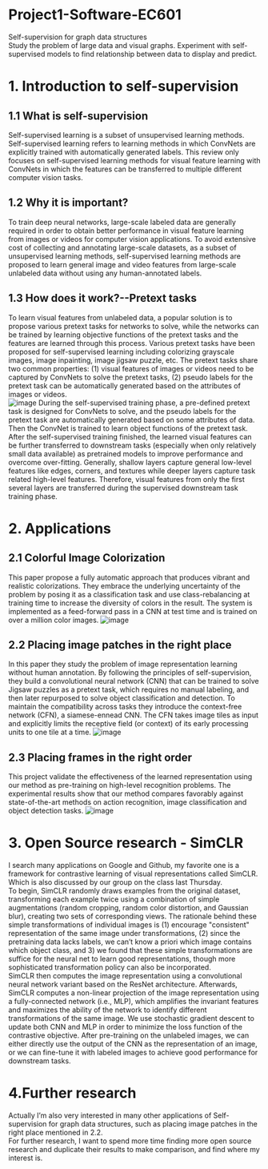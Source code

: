 # Project1-Software-EC601
Self-supervision for graph data structures  
Study the problem of large data and visual graphs. Experiment with self-supervised models to find relationship between data to display and predict.  
# 1. Introduction to self-supervision
## 1.1 What is self-supervision
Self-supervised learning is a subset of unsupervised learning methods. Self-supervised learning refers to learning methods in which ConvNets are explicitly trained with automatically generated labels. This review only focuses on self-supervised learning methods for visual feature learning with ConvNets in which the features can be transferred to multiple different computer vision tasks.  
## 1.2 Why it is important?
To train deep neural networks, large-scale labeled data are generally required in order to obtain better performance in visual feature learning from images or videos for computer vision applications. To avoid extensive cost of collecting and annotating large-scale datasets, as a subset of unsupervised learning methods, self-supervised learning methods are proposed to learn general image and video features from large-scale unlabeled data without using any human-annotated labels.   
## 1.3 How does it work?--Pretext tasks
To learn visual features from unlabeled data, a popular solution is to propose various pretext tasks for networks to solve, while the networks can be trained by learning objective functions of the pretext tasks and the features are learned through this process. Various pretext tasks have been proposed for self-supervised learning including colorizing grayscale images, image inpainting, image jigsaw puzzle, etc. The pretext tasks share two common properties: (1) visual features of images or videos need to be captured by ConvNets to solve the pretext tasks, (2) pseudo labels for the pretext task can be automatically generated based on the attributes of images or videos.  
![image](https://user-images.githubusercontent.com/78338843/133964841-db670b87-a971-44fb-8ef8-f240d3647edb.png)
During the self-supervised training phase, a pre-defined pretext task is designed for ConvNets to solve, and the pseudo labels for the pretext task are automatically generated based on some attributes of data. Then the ConvNet is trained to learn object functions of the pretext task. After the self-supervised training finished, the learned visual features can be further transferred to downstream tasks (especially when only relatively small data available) as pretrained models to improve performance and overcome over-fitting. Generally, shallow layers capture general low-level features like edges, corners, and textures while deeper layers capture task related high-level features. Therefore, visual features from only the first several layers are transferred during the supervised downstream task training phase.  
# 2. Applications
## 2.1 Colorful Image Colorization
This paper propose a fully automatic approach that produces vibrant and realistic colorizations. They embrace the underlying uncertainty of the problem by posing it as a classification task and use class-rebalancing at training time to increase the diversity of colors in the result. The system is implemented as a feed-forward pass in a CNN at test time and is trained on over a million color images. 
![image](https://user-images.githubusercontent.com/78338843/133965037-995df868-68d0-40bf-bd68-613914c4319a.png)
## 2.2 Placing image patches in the right place
In this paper they study the problem of image representation learning without human annotation. By following the principles of self-supervision, they build a convolutional neural network (CNN) that can be trained to solve Jigsaw puzzles as a pretext task, which requires no manual labeling, and then later repurposed to solve object classification and detection. To maintain the compatibility across tasks they introduce the context-free network (CFN), a siamese-ennead CNN. The CFN takes image tiles as input and explicitly limits the receptive field (or context) of its early processing units to one tile at a time.
![image](https://user-images.githubusercontent.com/78338843/133965605-8abb1179-9df6-4d98-b851-706738b40943.png)
## 2.3 Placing frames in the right order
This project validate the effectiveness of the learned representation using our method as pre-training on high-level recognition problems. The experimental results show that our method compares favorably against state-of-the-art methods on action recognition, image classification and object detection tasks.
![image](https://user-images.githubusercontent.com/78338843/133966077-857bf040-9b29-4193-9829-a296198ba80f.png)
# 3. Open Source research - SimCLR
I search many applications on Google and Github, my favorite one is a framework for contrastive learning of visual representations called SimCLR. Which is also discussed by our group on the class last Thursday.  
To begin, SimCLR randomly draws examples from the original dataset, transforming each example twice using a combination of simple augmentations (random cropping, random color distortion, and Gaussian blur), creating two sets of corresponding views. The rationale behind these simple transformations of individual images is (1) encourage "consistent" representation of the same image under transformations, (2) since the pretraining data lacks labels, we can’t know a priori which image contains which object class, and 3) we found that these simple transformations are suffice for the neural net to learn good representations, though more sophisticated transformation policy can also be incorporated.  
SimCLR then computes the image representation using a convolutional neural network variant based on the ResNet architecture. Afterwards, SimCLR computes a non-linear projection of the image representation using a fully-connected network (i.e., MLP), which amplifies the invariant features and maximizes the ability of the network to identify different transformations of the same image. We use stochastic gradient descent to update both CNN and MLP in order to minimize the loss function of the contrastive objective. After pre-training on the unlabeled images, we can either directly use the output of the CNN as the representation of an image, or we can fine-tune it with labeled images to achieve good performance for downstream tasks.  
# 4.Further research
Actually I’m also very interested in many other applications of Self-supervision for graph data structures, such as placing image patches in the right place mentioned in 2.2.  
For further research, I want to spend more time finding more open source research and duplicate their results to make comparison, and find where my interest is.
